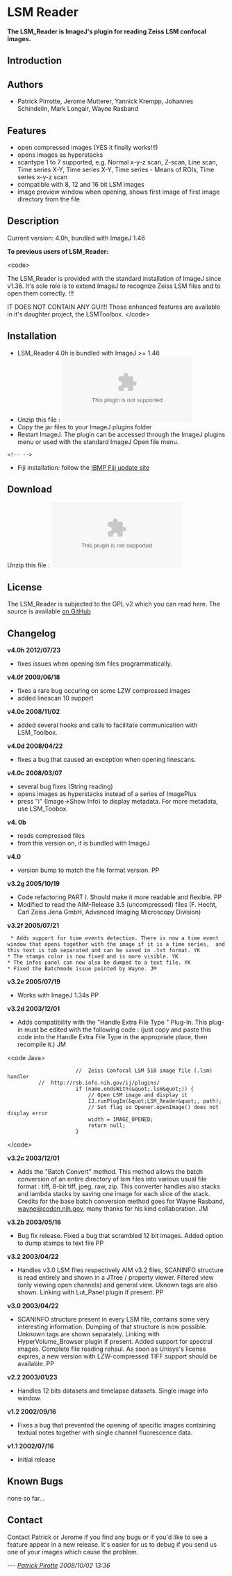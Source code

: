 # LSM Reader

**The LSM_Reader is ImageJ\'s plugin for reading Zeiss LSM confocal
images.**

## Introduction

## Authors

-   Patrick Pirrotte, Jerome Mutterer, Yannick Krempp, Johannes
    Schindelin, Mark Longair, Wayne Rasband

## Features

-   open compressed images (YES it finally works!!!)
-   opens images as hyperstacks
-   scantype 1 to 7 supported, e.g. Normal x-y-z scan, Z-scan, Line
    scan, Time series X-Y, Time series X-Y, Time series - Means of ROIs,
    Time series x-y-z scan
-   compatible with 8, 12 and 16 bit LSM images
-   image preview window when opening, shows first image of first image
    directory from the file

## Description

Current version: 4.0h, bundled with ImageJ 1.46

**To previous users of LSM_Reader:**

\<code\>

The LSM_Reader is provided with the standard installation of ImageJ
since v1.36. It\'s sole role is to extend ImageJ to recognize Zeiss LSM
files and to open them correctly. !!!

IT DOES NOT CONTAIN ANY GUI!!! Those enhanced features are available in
it\'s daughter project, the LSMToolbox. \</code\>

## Installation

-   LSM_Reader 4.0h is bundled with ImageJ \>= 1.46
-   Unzip this file :
    ![](/plugin/inputoutput/lsm_reader/lsmplugins2012_07_23.zip)
-   Copy the jar files to your ImageJ plugins folder
-   Restart ImageJ. The plugin can be accessed through the ImageJ
    plugins menu or used with the standard ImageJ Open file menu.

```{=html}
<!-- -->
```
-   Fiji installation: follow the [IBMP Fiji update
    site](http://fiji.sc/List_of_update_sites)

## Download

Unzip this file :
![](/plugin/inputoutput/lsm_reader/lsmplugins2012_07_23.zip)

## License

The LSM_Reader is subjected to the GPL v2 which you can read here. The
source is available [on
GitHub](https://github.com/fiji?tab=repositories)

## Changelog

**v4.0h 2012/07/23**

-   fixes issues when opening lsm files programmatically.

**v4.0f 2009/06/18**

-   fixes a rare bug occuring on some LZW compressed images
-   added linescan 10 support

**v4.0e 2008/11/02**

-   added several hooks and calls to facilitate communication with
    LSM_Toolbox.

**v4.0d 2008/04/22**

-   fixes a bug that caused an exception when opening linescans.

**v4.0c 2008/03/07**

-   several bug fixes (String reading)
-   opens images as hyperstacks instead of a series of ImagePlus
-   press \"i\" (Image-\>Show Info) to display metadata. For more
    metadata, use LSM_Toobox.

**v4. 0b**

-   reads compressed files
-   from this version on, it is bundled with ImageJ

**v4.0**

-   version bump to match the file format version. PP

**v3.2g 2005/10/19**

-   Code refactoring PART I. Should make it more readable and flexible.
    PP
-   Modified to read the AIM-Release 3.5 (uncompressed) files (F. Hecht,
    Carl Zeiss Jena GmbH, Advanced Imaging Microscopy Division)

**v3.2f 2005/07/21**

     * Adds support for time events detection. There is now a time event window that opens together with the image if it is a time series,  and this text is tab separated and can be saved in .txt format. YK
    * The stamps color is now fixed and is more visible. YK
    * The infos panel can now also be dumped to a text file. YK
    * Fixed the Batchmode issue pointed by Wayne. JM

**v3.2e 2005/07/19**

-   Works with ImageJ 1.34s PP

**v3.2d 2003/12/01**

-   Adds compatibility with the \"Handle Extra File Type \" Plug-In.
    This plug-in must be edited with the following code : (just copy and
    paste this code into the Handle Extra File Type in the appropriate
    place, then recompile it.) JM

\<code Java\>

                          //  Zeiss Confocal LSM 510 image file (.lsm) handler
              //  http://rsb.info.nih.gov/ij/plugins/
                          if (name.endsWith(&quot;.lsm&quot;)) {
                              // Open LSM image and display it
                              IJ.runPlugIn(&quot;LSM_Reader&quot;, path);
                              // Set flag so Opener.openImage() does not display error
                              width = IMAGE_OPENED;
                              return null;
                          }

\</code\>

**v3.2c 2003/12/01**

-   Adds the \"Batch Convert\" method. This method allows the batch
    conversion of an entire directory of lsm files into various usual
    file format : tiff, 8-bit tiff, jpeg, raw, zip. This converter
    handles also stacks and lambda stacks by saving one image for each
    slice of the stack. Credits for the base batch conversion method
    goes for Wayne Rasband, wayne@codon.nih.gov, many thanks for his
    kind collaboration. JM

**v3.2b 2003/05/16**

-   Bug fix release. Fixed a bug that scrambled 12 bit images. Added
    option to dump stamps to text file PP

**v3.2 2003/04/22**

-   Handles v3.0 LSM files respectively AIM v3.2 files, SCANINFO
    structure is read entirely and shown in a JTree / property viewer.
    Filtered view (only viewing open channels) and general view. Uknown
    tags are also shown. Linking with Lut_Panel plugin if present. PP

**v3.0 2003/04/22**

-   SCANINFO structure present in every LSM file, contains some very
    interesting information. Dumping of that structure is now possible.
    Unknown tags are shown separately. Linking with HyperVolume_Browser
    plugin if present. Added support for spectral images. Complete file
    reading rehaul. As soon as Unisys\'s license expires, a new version
    with LZW-compressed TIFF support should be available. PP

**v2.2 2003/01/23**

-   Handles 12 bits datasets and timelapse datasets. Single image info
    window.

**v1.2 2002/09/16**

-   Fixes a bug that prevented the opening of specific images containing
    textual notes together with single channel fluorescence data.

**v1.1 2002/07/16**

-   Initial release

## Known Bugs

none so far\...

## Contact

Contact Patrick or Jerome if you find any bugs or if you\'d like to see
a feature appear in a new release. It\'s easier for us to debug if you
send us one of your images which cause the problem.

\-\-- *[Patrick Pirotte](/mailto/patrick@image-archive.org) 2008/10/02
13:36*
